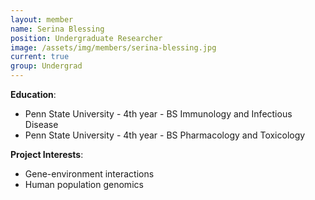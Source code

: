 ```yaml
---
layout: member
name: Serina Blessing
position: Undergraduate Researcher
image: /assets/img/members/serina-blessing.jpg
current: true
group: Undergrad
---
```


**Education**: 

  * Penn State University - 4th year - BS Immunology and Infectious Disease
  * Penn State University - 4th year - BS Pharmacology and Toxicology


**Project Interests**:

  * Gene-environment interactions
  * Human population genomics
